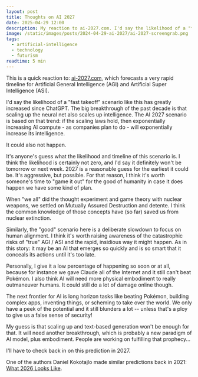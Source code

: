 ```yaml
---
layout: post
title: Thoughts on AI 2027
date: 2025-04-29 12:00
description: My reaction to ai-2027.com. I'd say the likelihood of a "fast takeoff" scenario like this has greatly increased since ChatGPT...
image: /static/images/posts/2024-04-29-ai-2027/ai-2027-screengrab.png
tags:
  - artificial-intelligence
  - technology
  - futurism
readtime: 5 min
---
```


This is a quick reaction to: <a href="https://ai-2027.com/" target="_blank">ai-2027.com</a>, which forecasts a very rapid timeline for Artificial General Intelligence (AGI) and Artificial Super Intelligence (ASI).

I'd say the likelihood of a "fast takeoff" scenario like this has greatly increased since ChatGPT. The big breakthrough of the past decade is that scaling up the neural net also scales up intelligence. The AI 2027 scenario is based on that trend: if the scaling laws hold, then exponentially increasing AI compute - as companies plan to do - will exponentially increase its intelligence.

It could also not happen.

It's anyone's guess what the likelihood and timeline of this scenario is. I think the likelihood is certainly not zero, and I'd say it definitely won't be tomorrow or next week. 2027 is a reasonable guess for the earliest it could be. It's aggressive, but possible. For that reason, I think it's worth someone's time to "game it out" for the good of humanity in case it does happen we have some kind of plan.

When "we all" did the thought experiment and game theory with nuclear weapons, we settled on Mutually Assured Destruction and detente. I think the common knowledge of those concepts have (so far) saved us from nuclear extinction.

Similarly, the "good" scenario here is a deliberate slowdown to focus on human alignment. I think it's worth raising awareness of the catastrophic risks of "true" AGI / ASI and the rapid, insidious way it might happen. As in this story: it may be an AI that emerges so quickly and is so smart that it conceals its actions until it's too late.

Personally, I give it a low percentage of happening so soon or at all, because for instance we gave Claude all of the Internet and it still can't beat Pokémon. I also think AI will need more physical embodiment to really outmaneuver humans. It could still do a lot of damage online though.

The next frontier for AI is long horizon tasks like beating Pokémon, building complex apps, inventing things, or scheming to take over the world. We only have a peek of the potential and it still blunders a lot -- unless that's a ploy to give us a false sense of security!

My guess is that scaling up and text-based generation won't be enough for that. It will need another breakthrough, which is probably a new paradigm of AI model, plus embodiment. People are working on fulfilling that prophecy...

I'll have to check back in on this prediction in 2027.

One of the authors Daniel Kokotajlo made similar predictions back in 2021: [What 2026 Looks Like](https://www.lesswrong.com/posts/6Xgy6CAf2jqHhynHL/what-2026-looks-like).
